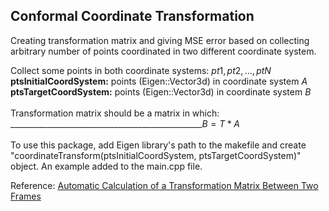 ## Conformal Coordinate Transformation

Creating transformation matrix and giving MSE error based on collecting arbitrary number of points coordinated in two different coordinate system. <br/>

Collect some points in both coordinate systems: $pt1, pt2, ..., ptN$ <br/>
**ptsInitialCoordSystem:** points (Eigen::Vector3d) in coordinate system $A$ <br/>
**ptsTargetCoordSystem:** points (Eigen::Vector3d) in coordinate system $B$ <br/>
<br/>
Transformation matrix should be a matrix in which: <br/>
________________________________________________$B = T * A$ <br/>
<br/>
To use this package, add Eigen library's path to the makefile and create "coordinateTransform(ptsInitialCoordSystem, ptsTargetCoordSystem)" object. An example added to the main.cpp file. <br/>

Reference: [Automatic Calculation of a Transformation Matrix Between Two Frames](https://ieeexplore.ieee.org/stamp/stamp.jsp?arnumber=8271986&tag=1)